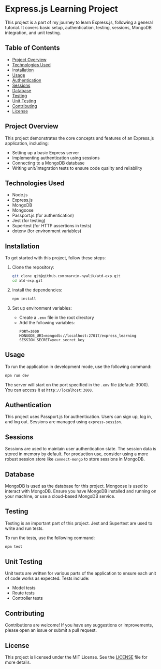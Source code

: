 # Express.js Learning Project

This project is a part of my journey to learn Express.js, following a general tutorial. It covers basic setup, authentication, testing, sessions, MongoDB integration, and unit testing.

## Table of Contents

- [Project Overview](#project-overview)
- [Technologies Used](#technologies-used)
- [Installation](#installation)
- [Usage](#usage)
- [Authentication](#authentication)
- [Sessions](#sessions)
- [Database](#database)
- [Testing](#testing)
- [Unit Testing](#unit-testing)
- [Contributing](#contributing)
- [License](#license)

## Project Overview

This project demonstrates the core concepts and features of an Express.js application, including:

- Setting up a basic Express server
- Implementing authentication using sessions
- Connecting to a MongoDB database
- Writing unit/integration tests to ensure code quality and reliability

## Technologies Used

- Node.js
- Express.js
- MongoDB
- Mongoose
- Passport.js (for authentication)
- Jest (for testing)
- Supertest (for HTTP assertions in tests)
- dotenv (for environment variables)

## Installation

To get started with this project, follow these steps:

1. Clone the repository:
   ```bash
   git clone git@github.com:marvin-nyalik/atd-exp.git
   cd atd-exp.git
   ```

2. Install the dependencies:
   ```bash
   npm install
   ```

3. Set up environment variables:
   - Create a `.env` file in the root directory
   - Add the following variables:
     ```
     PORT=3000
     MONGODB_URI=mongodb://localhost:27017/express_learning
     SESSION_SECRET=your_secret_key
     ```

## Usage

To run the application in development mode, use the following command:
```bash
npm run dev
```

The server will start on the port specified in the `.env` file (default: 3000). You can access it at `http://localhost:3000`.

## Authentication

This project uses Passport.js for authentication. Users can sign up, log in, and log out. Sessions are managed using `express-session`.

## Sessions

Sessions are used to maintain user authentication state. The session data is stored in memory by default. For production use, consider using a more robust session store like `connect-mongo` to store sessions in MongoDB.

## Database

MongoDB is used as the database for this project. Mongoose is used to interact with MongoDB. Ensure you have MongoDB installed and running on your machine, or use a cloud-based MongoDB service.

## Testing

Testing is an important part of this project. Jest and Supertest are used to write and run tests.

To run the tests, use the following command:
```bash
npm test
```

## Unit Testing

Unit tests are written for various parts of the application to ensure each unit of code works as expected. Tests include:

- Model tests
- Route tests
- Controller tests

## Contributing

Contributions are welcome! If you have any suggestions or improvements, please open an issue or submit a pull request.

## License

This project is licensed under the MIT License. See the [LICENSE](LICENSE) file for more details.


